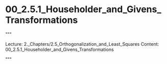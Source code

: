 # 00_2.5.1_Householder_and_Givens_Transformations

"""

Lecture: 2._Chapters/2.5_Orthogonalization_and_Least_Squares
Content: 00_2.5.1_Householder_and_Givens_Transformations

"""

